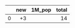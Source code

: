 |    |   new | 1M_pop   |   total |
|---:|------:|:---------|--------:|
|  0 |    +3 |          |      14 |